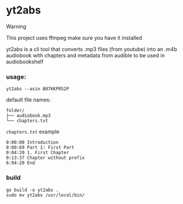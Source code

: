 # yt2abs

> [!WARNING]  
> This project uses ffmpeg make sure you have it installed

yt2abs is a cli tool that converts .mp3 files (from youtube) into an .m4b audiobook with chapters and metadata from audible to be used in audiobookshelf

### usage:

```
yt2abs --asin B07KKPR52P
```

default file names:

```
folder/
├── audiobook.mp3
└── chapters.txt
```

`chapters.txt` example

```
0:00:00 Introduction
0:00:69 Part 1: First Part
0:04:20 1. First Chapter
0:13:37 Chapter without prefix
6:94:20 End
```

### build

```
go build -o yt2abs .
sudo mv yt2abs /usr/local/bin/
```
